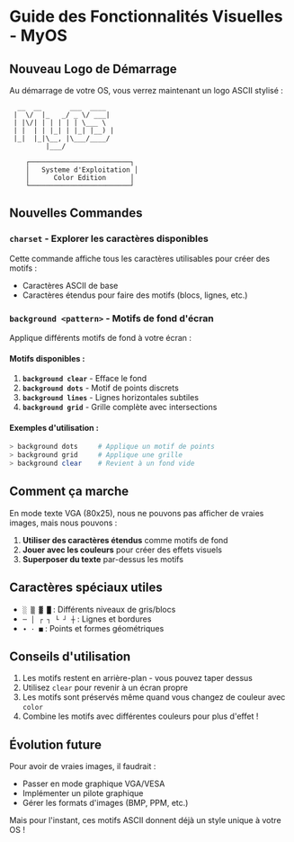 # Guide des Fonctionnalités Visuelles - MyOS

## Nouveau Logo de Démarrage

Au démarrage de votre OS, vous verrez maintenant un logo ASCII stylisé :

```
  __  __       ___  ____  
 |  \/  |_   _/ _ \/ ___| 
 | |\/| | | | | | \___ \ 
 | |  | | |_| | |_| |__) |
 |_|  |_|\__, |\___/____/ 
         |___/            

    ┌─────────────────────────┐
    │   Systeme d'Exploitation │
    │      Color Edition      │
    └─────────────────────────┘
```

## Nouvelles Commandes

### `charset` - Explorer les caractères disponibles

Cette commande affiche tous les caractères utilisables pour créer des motifs :
- Caractères ASCII de base
- Caractères étendus pour faire des motifs (blocs, lignes, etc.)

### `background <pattern>` - Motifs de fond d'écran

Applique différents motifs de fond à votre écran :

#### Motifs disponibles :

1. **`background clear`** - Efface le fond
2. **`background dots`** - Motif de points discrets
3. **`background lines`** - Lignes horizontales subtiles  
4. **`background grid`** - Grille complète avec intersections

#### Exemples d'utilisation :

```bash
> background dots     # Applique un motif de points
> background grid     # Applique une grille
> background clear    # Revient à un fond vide
```

## Comment ça marche

En mode texte VGA (80x25), nous ne pouvons pas afficher de vraies images, mais nous pouvons :

1. **Utiliser des caractères étendus** comme motifs de fond
2. **Jouer avec les couleurs** pour créer des effets visuels
3. **Superposer du texte** par-dessus les motifs

## Caractères spéciaux utiles

- `░ ▒ ▓ █` : Différents niveaux de gris/blocs
- `─ │ ┌ ┐ └ ┘ ┼` : Lignes et bordures
- `∙ · ■` : Points et formes géométriques

## Conseils d'utilisation

1. Les motifs restent en arrière-plan - vous pouvez taper dessus
2. Utilisez `clear` pour revenir à un écran propre
3. Les motifs sont préservés même quand vous changez de couleur avec `color`
4. Combine les motifs avec différentes couleurs pour plus d'effet !

## Évolution future

Pour avoir de vraies images, il faudrait :
- Passer en mode graphique VGA/VESA
- Implémenter un pilote graphique
- Gérer les formats d'images (BMP, PPM, etc.)

Mais pour l'instant, ces motifs ASCII donnent déjà un style unique à votre OS !